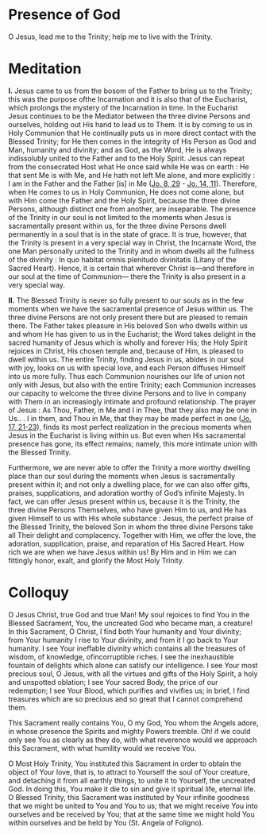 # Presence of God

O Jesus, lead me to the Trinity; help me to live with the Trinity.

# Meditation

**I.** Jesus came to us from the bosom of the Father to bring us to the Trinity; this was the purpose ofthe Incarnation and it is also that of the Eucharist, which prolongs the mystery of the Incarnation in time. In the Eucharist Jesus continues to be the Mediator between the three divine Persons and ourselves, holding out His hand to lead us to Them. It is by coming to us in Holy Communion that He continually puts us in more direct contact with the Blessed Trinity; for He then comes in the integrity of His Person as God and Man, humanity and divinity; and as God, as the Word, He is always indissolubly united to the Father and to the Holy Spirit. Jesus can repeat from the consecrated Host what He once said while He was on earth : He that sent Me is with Me, and He hath not left Me alone, and more explicitly : I am in the Father and the Father [is] in Me ([Jo. 8, 29](https://vulgata.online/bible/Jo.8?ed=DR2&vfn=DR2.Jo.8.29:vs) - [Jo. 14, 11](https://vulgata.online/bible/Jo.14?ed=DR2&vfn=DR2.Jo.14.11:vs)). Therefore, when He comes to us in Holy Communion, He does not come alone, but with Him come the Father and the Holy Spirit, because the three divine Persons, although distinct one from another, are inseparable. The presence of the Trinity in our soul is not limited to the moments when Jesus is sacramentally present within us, for the three divine Persons dwell permanently in a soul that is in the state of grace. It is true, however, that the Trinity is present in a very special way in Christ, the Incarnate Word, the one Man personally united to the Trinity and in whom dwells all the fullness of the divinity : In quo habitat omnis plenitudo divinitatis (Litany of the Sacred Heart). Hence, it is certain that wherever Christ is—and therefore in our soul at the time of Communion— there the Trinity is also present in a very special way.

**II.** The Blessed Trinity is never so fully present to our souls as in the few moments when we have the sacramental presence of Jesus within us. The three divine Persons are not only present there but are pleased to remain there. The Father takes pleasure in His beloved Son who dwells within us and whom He has given to us in the Eucharist; the Word takes delight in the sacred humanity of Jesus which is wholly and forever His; the Holy Spirit rejoices in Christ, His chosen temple and, because of Him, is pleased to dwell within us. The entire Trinity, finding Jesus in us, abides in our soul with joy, looks on us with special love, and each Person diffuses Himself into us more fully. Thus each Communion nourishes our life of union not only with Jesus, but also with the entire Trinity; each Communion increases our capacity to welcome the three divine Persons and to live in company with Them in an increasingly intimate and profound relationship. The prayer of Jesus : As Thou, Father, in Me and I in Thee, that they also may be one in Us.. . I in them, and Thou in Me, that they may be made perfect in one ([Jo. 17, 21-23](https://vulgata.online/bible/Jo.17?ed=DR2&vfn=DR2.Jo.17.21-23:vs)), finds its most perfect realization in the precious moments when Jesus in the Eucharist is living within us. But even when His sacramental presence has gone, its effect remains; namely, this more intimate union with the Blessed Trinity.

Furthermore, we are never able to offer the Trinity a more worthy dwelling place than our soul during the moments when Jesus is sacramentally present within it; and not only a dwelling place, for we can also offer gifts, praises, supplications, and adoration worthy of God’s infinite Majesty. In fact, we can offer Jesus present within us, because it is the Trinity, the three divine Persons Themselves, who have given Him to us, and He has given Himself to us with His whole substance : Jesus, the perfect praise of the Blessed Trinity, the beloved Son in whom the three divine Persons take all Their delight and complacency. Together with Him, we offer the love, the adoration, supplication, praise, and reparation of His Sacred Heart. How rich we are when we have Jesus within us! By Him and in Him we can fittingly honor, exalt, and glorify the Most Holy Trinity.

# Colloquy

O Jesus Christ, true God and true Man! My soul rejoices to find You in the Blessed Sacrament, You, the uncreated God who became man, a creature! In this Sacrament, O Christ, I find both Your humanity and Your divinity; from Your humanity I rise to Your divinity, and from it I go back to Your humanity. I see Your ineffable divinity which contains all the treasures of wisdom, of knowledge, ofincorruptible riches. I see the inexhaustible fountain of delights which alone can satisfy our intelligence. I see Your most precious soul, O Jesus, with all the virtues and gifts of the Holy Spirit, a holy and unspotted oblation; I see Your sacred Body, the price of our redemption; I see Your Blood, which purifies and vivifies us; in brief, I find treasures which are so precious and so great that I cannot comprehend them.

This Sacrament really contains You, O my God, You whom the Angels adore, in whose presence the Spirits and mighty Powers tremble. Oh! if we could only see You as clearly as they do, with what reverence would we approach this Sacrament, with what humility would we receive You.

O Most Holy Trinity, You instituted this Sacrament in order to obtain the object of Your love, that is, to attract to Yourself the soul of Your creature, and detaching it from all earthly things, to unite it to Yourself, the uncreated God. In doing this, You make it die to sin and give it spiritual life, eternal life. O Blessed Trinity, this Sacrament was instituted by Your infinite goodness that we might be united to You and You to us; that we might receive You into ourselves and be received by You; that at the same time we might hold You within ourselves and be held by You (St. Angela of Foligno).
